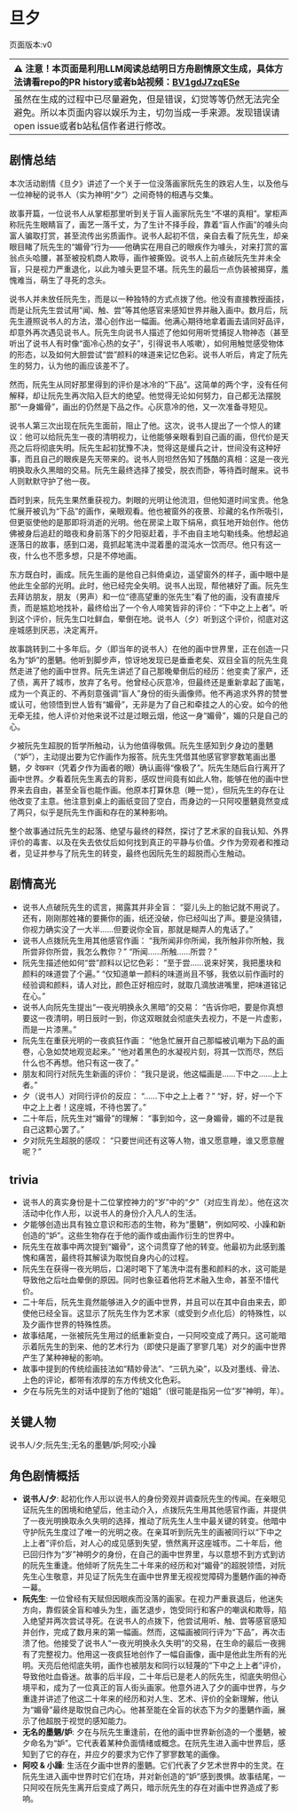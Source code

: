# 旦夕
页面版本:v0
 

| :warning: 注意！本页面是利用LLM阅读总结明日方舟剧情原文生成，具体方法请看repo的PR history或者b站视频：[BV1gdJ7zqESe](https://www.bilibili.com/video/BV1gdJ7zqESe/)         |
|:----------------------------|
| 虽然在生成的过程中已尽量避免，但是错误，幻觉等等仍然无法完全避免。所以本页面内容以娱乐为主，切勿当成一手来源。发现错误请open issue或者b站私信作者进行修改。|



## 剧情总结
本次活动剧情《旦夕》讲述了一个关于一位没落画家阮先生的跌宕人生，以及他与一位神秘的说书人（实为神明“夕”）之间奇特的相遇与交集。

故事开篇，一位说书人从掌柜那里听到关于盲人画家阮先生“不堪的真相”。掌柜声称阮先生眼睛盲了，画艺一落千丈，为了生计不择手段，靠着“盲人作画”的噱头向富人骗取打赏，甚至流传出劣质画作。说书人起初不信，亲自去看了阮先生，却亲眼目睹了阮先生的“媚骨”行为——他确实在用自己的眼疾作为噱头，对来打赏的富翁点头哈腰，甚至被投机商人欺辱，画作被撕毁。说书人上前点破阮先生并未全盲，只是视力严重退化，以此为噱头更显不堪。阮先生的最后一点伪装被揭穿，羞愧难当，萌生了寻死的念头。

说书人并未放任阮先生，而是以一种独特的方式点拨了他。他没有直接教授画技，而是让阮先生尝试用“闻、触、尝”等其他感官来感知世界并融入画中。数月后，阮先生遵照说书人的方法，潜心创作出一幅画。他满心期待地拿着画去请同好品评，却意外再次遇见说书人。阮先生向说书人描述了他如何用听觉捕捉人物神态（甚至听出了说书人有时像“面冷心热的女子”，引得说书人咳嗽），如何用触觉感受物体的形态，以及如何大胆尝试“尝”颜料的味道来记忆色彩。说书人听后，肯定了阮先生的努力，认为他的画应该差不了。

然而，阮先生从同好那里得到的评价是冰冷的“下品”。这简单的两个字，没有任何解释，却让阮先生再次陷入巨大的绝望。他觉得无论如何努力，自己都无法摆脱那“一身媚骨”，画出的仍然是下品之作。心灰意冷的他，又一次准备寻短见。

说书人第三次出现在阮先生面前，阻止了他。这次，说书人提出了一个惊人的建议：他可以给阮先生一夜的清明视力，让他能够亲眼看到自己画的画，但代价是天亮之后将彻底失明。阮先生起初犹豫不决，觉得这是缓兵之计，世间没有这种好事，而且自己的眼疾是先天带来的。说书人则坦然告知了残酷的真相：这是一夜光明换取永久黑暗的交易。阮先生最终选择了接受，脱衣而卧，等待酉时醒来。说书人则默默守护了他一夜。

酉时到来，阮先生果然重获视力。刺眼的光明让他流泪，但他知道时间宝贵。他急忙展开被讥为“下品”的画作，亲眼观看。他也被窗外的夜景、珍藏的名作所吸引，但更驱使他的是那即将消逝的光明。他在房梁上取下绢帛，疯狂地开始创作。他仿佛被身后追赶的暗夜和身前落下的夕阳驱赶着，手不由自主地勾勒线条。他想起追逐落日的故事，感到口渴，竟抓起笔洗中混着墨的混沌水一饮而尽。他只有这一夜，什么也不愿多想，只是不停地画。

东方既白时，画成。阮先生画的是他自己斜倚桌边，遥望窗外的样子，画中眼中是他此生全部的光明。此时，他已经完全失明。说书人出现，帮他裱好了画。阮先生去拜访朋友，朋友（男声）和一位“德高望重的张先生”看了他的画，没有直接斥责，而是尴尬地找补，最终给出了一个令人啼笑皆非的评价：“下中之上上者”。听到这个评价，阮先生口吐鲜血，晕倒在地。说书人（夕）听到这个评价，彻底对这座城感到厌恶，决定离开。

故事跳转到二十多年后。夕（即当年的说书人）在他的画中世界里，正在创造一只名为“妒”的墨魉。他听到脚步声，惊讶地发现已是垂垂老矣、双目全盲的阮先生竟然走进了他的画中世界。阮先生讲述了自己那晚晕倒后的经历：他变卖了家产，还了债，离开了城市，放弃了名号。他曾经心灰意冷，但最终还是重新拿起了画笔，成为一个真正的、不再刻意强调“盲人”身份的街头画像师。他不再追求外界的赞誉或认可，他领悟到世人皆有“媚骨”，无非是为了自己和牵挂之人的心安。如今的他无牵无挂，他人评价对他来说不过是过眼云烟，他这一身“媚骨”，媚的只是自己的心。

夕被阮先生超脱的哲学所触动，认为他值得敬佩。阮先生感知到夕身边的墨魉（“妒”），主动提出要为它作画作为报答。阮先生凭借其他感官寥寥数笔画出墨魉，夕 देखकर（凭着夕作为画者的眼）确认画得“像极了”。阮先生随后自行离开了画中世界。夕看着阮先生离去的背影，感叹世间竟有如此人物，能够在他的画中世界来去自由，甚至全盲也能作画。他原本打算休息（睡一觉），但阮先生的存在让他改变了主意。他注意到桌上的画纸变回了空白，而身边的一只阿咬墨魉竟然变成了两只，似乎是阮先生作画和存在的某种影响。

整个故事通过阮先生的起落、绝望与最终的释然，探讨了艺术家的自我认知、外界评价的毒害、以及在失去依仗后如何找到真正的平静与价值。夕作为旁观者和推动者，见证并参与了阮先生的转变，最终也因阮先生的超脱而心生触动。
## 剧情高光
*   说书人点破阮先生的谎言，揭露其并非全盲：
    “婴儿头上的胎记就不用说了。还有，刚刚那姓褚的要撕你的画，纸还没破，你已经叫出了声。要是没猜错，你视力确实没了一大半......但要说你全盲，那就是糊弄人的鬼话了。”
*   说书人点拨阮先生用其他感官作画：
    “我所闻非你所闻，我所触非你所触，我所尝非你所尝，我怎么教你？”
    “所闻......所触......所尝？”
*   阮先生描述他如何“尝”颜料以记忆色彩：
    “至于尝......说来好笑，我把墨块和颜料的味道尝了个遍。”
    “仅知道单一颜料的味道尚且不够，我依以前作画时的经验调和颜料，请人对比，颜色正好相应时，就取几滴放进嘴里，把味道铭记在心。”
*   说书人向阮先生提出“一夜光明换永久黑暗”的交易：
    “告诉你吧，要是你真想要这一夜清明，明日辰时一到，你这双眼就会彻底失去视力，不是一片虚影，而是一片漆黑。”
*   阮先生在重获光明的一夜疯狂作画：
    “他急忙展开自己那幅被讥嘲为下品的画卷，心急如焚地观览起来。”
    “他对着黑色的水凝视片刻，将其一饮而尽，然后什么也不再想。他只有这一夜了。”
*   朋友和同行对阮先生新画的评价：
    “我只是说，他这幅画是......下中之......上上者。”
*   夕（说书人）对同行评价的反应：
    “......下中之上上者？”
    “好，好，好一个下中之上上者！这座城，不待也罢了。”
*   二十年后，阮先生对“媚骨”的理解：
    “事到如今，这一身媚骨，媚的不过是我自己这颗心罢了。”
*   夕对阮先生超脱的感叹：
    “只要世间还有这等人物，谁又愿意睡，谁又愿意醒呢？”
## trivia
*   说书人的真实身份是十二位掌控神力的“岁”中的“夕”（对应生肖龙）。他在这次活动中化作人形，以说书人的身份介入凡人的生活。
*   夕能够创造出具有独立意识和形态的生物，称为“墨魉”，例如阿咬、小躁和新创造的“妒”。这些生物存在于他的画作或由画作衍生的世界中。
*   阮先生在故事中两次提到“媚骨”，这个词贯穿了他的转变。他最初为此感到羞愧和痛苦，最终将其解读为取悦自身内心的过程。
*   阮先生在获得一夜光明后，口渴时喝下了笔洗中混有墨和颜料的水，这可能是导致他之后吐血晕倒的原因。同时也象征着他将艺术融入生命，甚至不惜代价。
*   二十年后，阮先生竟然能够进入夕的画中世界，并且可以在其中自由来去，即使他已经全盲。这显示了阮先生作为艺术家（或受到夕点化后）的特殊性，以及夕画作世界的特殊性质。
*   故事结尾，一张被阮先生用过的纸重新变白，一只阿咬变成了两只。这可能暗示着阮先生的到来、他的艺术行为（即使只是画了寥寥几笔）对夕的画中世界产生了某种神秘的影响。
*   故事中提到的传统绘画技法如“精妙骨法”、“三矾九染”，以及对墨线、骨法、上色的评论，都带有浓厚的东方传统文化色彩。
*   夕在与阮先生的对话中提到了他的“姐姐”（很可能是指另一位“岁”神明，年）。
## 关键人物
说书人/夕;阮先生;无名的墨魉/妒;阿咬;小躁
## 角色剧情概括
-   **说书人/夕**: 起初化作人形以说书人的身份旁观并调查阮先生的传闻。在亲眼见证阮先生的困境和绝望后，他主动介入，点拨阮先生用其他感官作画，并提供了一夜光明换取永久失明的选择，推动了阮先生人生中最关键的转变。他暗中守护阮先生度过了唯一的光明之夜。在亲耳听到阮先生的画被同行以“下中之上上者”评价后，对人心的成见感到失望，愤然离开这座城市。二十年后，他已回归作为“岁”神明夕的身份，在自己的画中世界里，与以意想不到方式到访的阮先生重逢。他倾听了阮先生二十年来的经历和对“媚骨”的超脱领悟，对阮先生心生敬意，并见证了阮先生在画中世界里无视视觉障碍为墨魉作画的神奇一幕。
-   **阮先生**: 一位曾经有天赋但因眼疾而没落的画家。在视力严重衰退后，他迷失方向，靠假装全盲和噱头为生，画艺退步，饱受同行和客户的嘲讽和欺辱，陷入绝望并两次尝试寻死。在说书人的点拨下，他尝试用听、触、尝等感官感知并创作，完成了数月来的第一幅画。然而，这幅画被同行评为“下品”，再次击溃了他。他接受了说书人“一夜光明换永久失明”的交易，在生命的最后一夜拥有了完整视力。他用这一夜疯狂地创作了一幅自画像，画中是他此生所有的光明。天亮后他彻底失明，画作也被朋友和同行以轻蔑的“下中之上上者”评价，导致他吐血昏迷。故事的后半段，二十年后已是老人的阮先生，彻底失明但心境平和，成为了一位真正的盲人街头画家。他意外进入了夕的画中世界，与夕重逢并讲述了他这二十年来的经历和对人生、艺术、评价的全新理解，他认为“媚骨”最终是取悦自己内心。他甚至能在全盲的状态下为夕的墨魉作画，展示了他超脱于视觉的感知能力。
-   **无名的墨魉/妒**: 夕在与阮先生重逢前，在他的画中世界新创造的一个墨魉，被夕命名为“妒”。它代表着某种负面情绪或概念。在阮先生进入画中世界后，感知到了它的存在，并应夕的要求为它作了寥寥数笔的画像。
-   **阿咬 & 小躁**: 生活在夕画中世界的墨魉。它们代表了夕艺术世界中的生灵。在阮先生进入画中世界时它们在场，并对新创造的“妒”感到畏惧。故事结尾，一只阿咬在阮先生离开后变成了两只，暗示阮先生的存在对画中世界造成了影响。